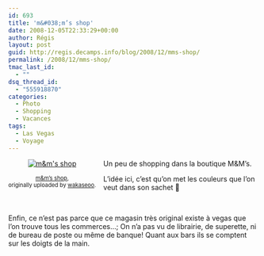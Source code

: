 ```yaml
---
id: 693
title: 'm&#038;m’s shop'
date: 2008-12-05T22:33:29+00:00
author: Régis
layout: post
guid: http://regis.decamps.info/blog/2008/12/mms-shop/
permalink: /2008/12/mms-shop/
tmac_last_id:
  - ""
dsq_thread_id:
  - "555918870"
categories:
  - Photo
  - Shopping
  - Vacances
tags:
  - Las Vegas
  - Voyage
---
```

<div style="float: left; text-align: center; margin-right: 15px; margin-bottom: 15px;">
  <a href="http://www.flickr.com/photos/wakaseoo/3096082370/" title="photo sharing"><img src="http://farm4.static.flickr.com/3127/3096082370_422398379e_t.jpg" alt="m&m's shop" /></a><br /> <span style="font-size: 0.8em; margin-top: 0px;"><br /> <a href="http://www.flickr.com/photos/wakaseoo/3096082370/">m&m’s shop</a>,<br /> originally uploaded by <a href="http://www.flickr.com/people/wakaseoo/">wakaseoo</a>.<br /> </span>
</div>

Un peu de shopping dans la boutique M&M’s.

L’idée ici, c’est qu’on met les couleurs que l’on veut dans son sachet 🙂
  
<br clear="all" />

Enfin, ce n’est pas parce que ce magasin très original existe à vegas que l’on trouve tous les commerces…; On n’a pas vu de librairie, de superette, ni de bureau de poste ou même de banque! Quant aux bars ils se comptent sur les doigts de la main.
